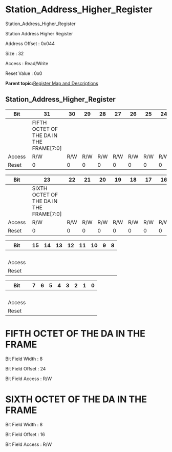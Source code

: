 # Station\_Address\_Higher\_Register

Station\_Address\_Higher\_Register

Station Address Higher Register

Address Offset : 0x044

Size : 32

Access : Read/Write

Reset Value : 0x0

**Parent topic:**[Register Map and Descriptions](GUID-521EA668-4C02-4A74-927B-B4C8D92B9489.md)

## Station\_Address\_Higher\_Register

|Bit |31|30|29|28|27|26|25|24|
|----|---|---|---|---|---|---|---|---|
| |FIFTH OCTET OF THE DA IN THE FRAME\[7:0\]|
|Access |R/W|R/W|R/W|R/W|R/W|R/W|R/W|R/W|
|Reset |0|0|0|0|0|0|0|0|

|Bit |23|22|21|20|19|18|17|16|
|----|---|---|---|---|---|---|---|---|
| |SIXTH OCTET OF THE DA IN THE FRAME\[7:0\]|
|Access |R/W|R/W|R/W|R/W|R/W|R/W|R/W|R/W|
|Reset |0|0|0|0|0|0|0|0|

|Bit |15|14|13|12|11|10|9|8|
|----|---|---|---|---|---|---|---|---|
| | | | | | | | | |
|Access | | | | | | | | |
|Reset | | | | | | | | |

|Bit |7|6|5|4|3|2|1|0|
|----|---|---|---|---|---|---|---|---|
| | | | | | | | | |
|Access | | | | | | | | |
|Reset | | | | | | | | |

# FIFTH OCTET OF THE DA IN THE FRAME

Bit Field Width : 8

Bit Field Offset : 24

Bit Field Access : R/W

# SIXTH OCTET OF THE DA IN THE FRAME

Bit Field Width : 8

Bit Field Offset : 16

Bit Field Access : R/W

